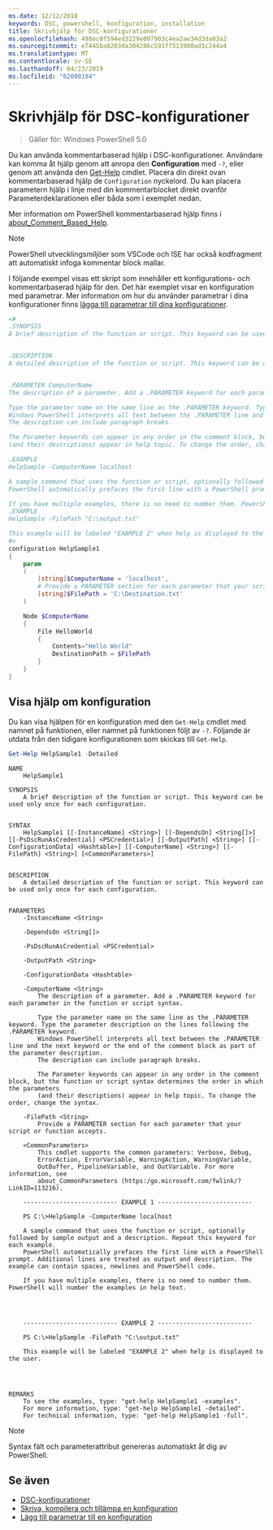 ```yaml
---
ms.date: 12/12/2018
keywords: DSC, powershell, konfiguration, installation
title: Skrivhjälp för DSC-konfigurationer
ms.openlocfilehash: 498ec0f594ed3229e097903c4ea2ae34d3da03a2
ms.sourcegitcommit: e7445ba8203da304286c591ff513900ad1c244a4
ms.translationtype: MT
ms.contentlocale: sv-SE
ms.lasthandoff: 04/23/2019
ms.locfileid: "62080194"
---
```

# <a name="writing-help-for-dsc-configurations"></a>Skrivhjälp för DSC-konfigurationer

>Gäller för: Windows PowerShell 5.0

Du kan använda kommentarbaserad hjälp i DSC-konfigurationer. Användare kan komma åt hjälp genom att anropa den **Configuration** med `-?`, eller genom att använda den [Get-Help](/powershell/module/Microsoft.PowerShell.Core/Get-Help) cmdlet. Placera din direkt ovan kommentarbaserad hjälp de `Configuration` nyckelord.
Du kan placera parametern hjälp i linje med din kommentarblocket direkt ovanför Parameterdeklarationen eller båda som i exemplet nedan.

Mer information om PowerShell kommentarbaserad hjälp finns i [about_Comment_Based_Help](/powershell/module/microsoft.powershell.core/about/about_comment_based_help).

> [!NOTE]
> PowerShell utvecklingsmiljöer som VSCode och ISE har också kodfragment att automatiskt infoga kommentar block mallar.

I följande exempel visas ett skript som innehåller ett konfigurations- och kommentarbaserad hjälp för den. Det här exemplet visar en konfiguration med parametrar. Mer information om hur du använder parametrar i dina konfigurationer finns [lägga till parametrar till dina konfigurationer](add-parameters-to-a-configuration.md).

```powershell
<#
.SYNOPSIS
A brief description of the function or script. This keyword can be used only once for each configuration.


.DESCRIPTION
A detailed description of the function or script. This keyword can be used only once for each configuration.


.PARAMETER ComputerName
The description of a parameter. Add a .PARAMETER keyword for each parameter in the function or script syntax.

Type the parameter name on the same line as the .PARAMETER keyword. Type the parameter description on the lines following the .PARAMETER keyword.
Windows PowerShell interprets all text between the .PARAMETER line and the next keyword or the end of the comment block as part of the parameter description.
The description can include paragraph breaks.

The Parameter keywords can appear in any order in the comment block, but the function or script syntax determines the order in which the parameters
(and their descriptions) appear in help topic. To change the order, change the syntax.

.EXAMPLE
HelpSample -ComputerName localhost

A sample command that uses the function or script, optionally followed by sample output and a description. Repeat this keyword for each example.
PowerShell automatically prefaces the first line with a PowerShell prompt. Additional lines are treated as output and description. The example can contain spaces, newlines and PowerShell code.

If you have multiple examples, there is no need to number them. PowerShell will number the examples in help text.
.EXAMPLE
HelpSample -FilePath "C:\output.txt"

This example will be labeled "EXAMPLE 2" when help is displayed to the user.
#>
configuration HelpSample1
{
    param
    (
        [string]$ComputerName = 'localhost',
        # Provide a PARAMETER section for each parameter that your script or function accepts.
        [string]$FilePath = 'C:\Destination.txt'
    )

    Node $ComputerName
    {
        File HelloWorld
        {
            Contents="Hello World"
            DestinationPath = $FilePath
        }
    }
}
```

## <a name="viewing-configuration-help"></a>Visa hjälp om konfiguration

Du kan visa hjälpen för en konfiguration med den `Get-Help` cmdlet med namnet på funktionen, eller namnet på funktionen följt av `-?`. Följande är utdata från den tidigare konfigurationen som skickas till `Get-Help`.

```powershell
Get-Help HelpSample1 -Detailed
```

```output
NAME
    HelpSample1

SYNOPSIS
    A brief description of the function or script. This keyword can be used only once for each configuration.


SYNTAX
    HelpSample1 [[-InstanceName] <String>] [[-DependsOn] <String[]>] [[-PsDscRunAsCredential] <PSCredential>] [[-OutputPath] <String>] [[-ConfigurationData] <Hashtable>] [[-ComputerName] <String>] [[-FilePath] <String>] [<CommonParameters>]


DESCRIPTION
    A detailed description of the function or script. This keyword can be used only once for each configuration.


PARAMETERS
    -InstanceName <String>

    -DependsOn <String[]>

    -PsDscRunAsCredential <PSCredential>

    -OutputPath <String>

    -ConfigurationData <Hashtable>

    -ComputerName <String>
        The description of a parameter. Add a .PARAMETER keyword for each parameter in the function or script syntax.

        Type the parameter name on the same line as the .PARAMETER keyword. Type the parameter description on the lines following the .PARAMETER keyword.
        Windows PowerShell interprets all text between the .PARAMETER line and the next keyword or the end of the comment block as part of the parameter description.
        The description can include paragraph breaks.

        The Parameter keywords can appear in any order in the comment block, but the function or script syntax determines the order in which the parameters
        (and their descriptions) appear in help topic. To change the order, change the syntax.

    -FilePath <String>
        Provide a PARAMETER section for each parameter that your script or function accepts.

    <CommonParameters>
        This cmdlet supports the common parameters: Verbose, Debug,
        ErrorAction, ErrorVariable, WarningAction, WarningVariable,
        OutBuffer, PipelineVariable, and OutVariable. For more information, see
        about_CommonParameters (https:/go.microsoft.com/fwlink/?LinkID=113216).

    -------------------------- EXAMPLE 1 --------------------------

    PS C:\>HelpSample -ComputerName localhost

    A sample command that uses the function or script, optionally followed by sample output and a description. Repeat this keyword for each example.
    PowerShell automatically prefaces the first line with a PowerShell prompt. Additional lines are treated as output and description. The example can contain spaces, newlines and PowerShell code.

    If you have multiple examples, there is no need to number them. PowerShell will number the examples in help text.




    -------------------------- EXAMPLE 2 --------------------------

    PS C:\>HelpSample -FilePath "C:\output.txt"

    This example will be labeled "EXAMPLE 2" when help is displayed to the user.




REMARKS
    To see the examples, type: "get-help HelpSample1 -examples".
    For more information, type: "get-help HelpSample1 -detailed".
    For technical information, type: "get-help HelpSample1 -full".
```

> [!NOTE]
> Syntax fält och parameterattribut genereras automatiskt åt dig av PowerShell.

## <a name="see-also"></a>Se även

- [DSC-konfigurationer](configurations.md)
- [Skriva, kompilera och tillämpa en konfiguration](write-compile-apply-configuration.md)
- [Lägg till parametrar till en konfiguration](add-parameters-to-a-configuration.md)
